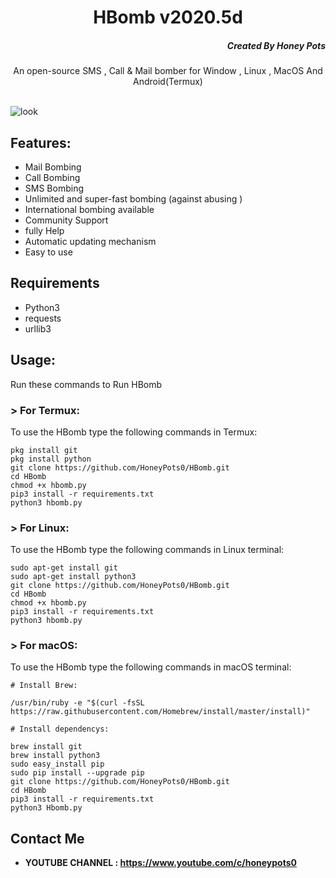 <h1 align="center">HBomb v2020.5d</h1>
<h5 align="right">Created By Honey Pots</h5>
<p align="center">An open-source SMS , Call &  Mail bomber for   Window , Linux , MacOS And Android(Termux) </p><br>

<img src="https://repository-images.githubusercontent.com/252939958/739b8c80-7695-11ea-9812-42157e3abf74" alt="look">


## Features:

- Mail Bombing
- Call Bombing
- SMS Bombing
- Unlimited  and super-fast bombing (against abusing )
- International bombing available
- Community Support 
- fully Help 
- Automatic updating mechanism
- Easy to use 

## Requirements
* Python3
* requests 
* urllib3

## Usage:

Run these commands to Run HBomb

### > For Termux:

To use the HBomb type the following commands in Termux:
```
pkg install git
pkg install python
git clone https://github.com/HoneyPots0/HBomb.git
cd HBomb
chmod +x hbomb.py
pip3 install -r requirements.txt
python3 hbomb.py
```

### > For Linux:

To use the HBomb type the following commands in Linux terminal:
```
sudo apt-get install git
sudo apt-get install python3
git clone https://github.com/HoneyPots0/HBomb.git
cd HBomb
chmod +x hbomb.py
pip3 install -r requirements.txt
python3 hbomb.py
```

### > For macOS:

To use the HBomb type the following commands in macOS terminal:
```
# Install Brew: 

/usr/bin/ruby -e "$(curl -fsSL https://raw.githubusercontent.com/Homebrew/install/master/install)"

# Install dependencys:

brew install git
brew install python3
sudo easy_install pip
sudo pip install --upgrade pip
git clone https://github.com/HoneyPots0/HBomb.git
cd HBomb
pip3 install -r requirements.txt
python3 Hbomb.py
```
## Contact Me
* <b>YOUTUBE CHANNEL : https://www.youtube.com/c/honeypots0 </b>
